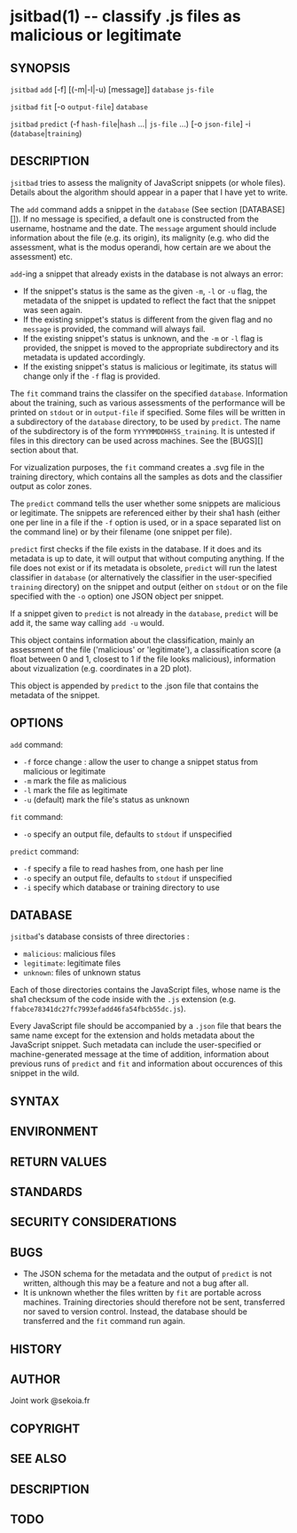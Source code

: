 jsitbad(1) -- classify .js files as malicious or legitimate
===========================================================


## SYNOPSIS
`jsitbad` `add` [-f] [(-m|-l|-u) [message]] `database` `js-file`

`jsitbad` `fit` [-o `output-file`] `database`

`jsitbad` `predict` (-f `hash-file`|`hash` ...| `js-file` ...) [-o `json-file`] -i (`database`|`training`)

## DESCRIPTION

`jsitbad` tries to assess the malignity of JavaScript snippets (or whole files). Details about the algorithm should appear in a paper that I have yet to write.

The `add` command adds a snippet in the `database` (See section [DATABASE][]). If no message is specified, a default one is constructed from the username, hostname and the date. The `message` argument should include information about the file (e.g. its origin), its malignity (e.g. who did the assessment, what is the modus operandi, how certain are we about the assessment) etc.

`add`-ing a snippet that already exists in the database is not always an error:

* If the snippet's status is the same as the given `-m`, `-l` or `-u` flag, the metadata of the snippet is updated to reflect the fact that the snippet was seen again.
* If the existing snippet's status is different from the given flag and no `message` is provided, the command will always fail.
* If the existing snippet's status is unknown, and the `-m` or `-l` flag is provided, the snippet is moved to the appropriate subdirectory and its metadata is updated accordingly.
* If the existing snippet's status is malicious or legitimate, its status will change only if the `-f` flag is provided.

The `fit` command trains the classifer on the specified `database`. Information about the training, such as various assessments of the performance will be printed on `stdout` or in `output-file` if specified. Some files will be written in a subdirectory of the `database` directory, to be used by `predict`. The name of the subdirectory is of the form `YYYYMMDDHHSS_training`. It is untested if files in this directory can be used across machines. See the [BUGS][] section about that.

For vizualization purposes, the `fit` command creates a .svg file in the training directory, which contains all the samples as dots and the classifier output as color zones.

The `predict` command tells the user whether some snippets are malicious or legitimate. The snippets are referenced either by their sha1 hash (either one per line in a file if the `-f` option is used, or in a space separated list on the command line) or by their filename (one snippet per file).

`predict` first checks if the file exists in the database. If it does and its metadata is up to date, it will output that without computing anything. If the file does not exist or if its metadata is obsolete, `predict` will run the latest classifier in `database` (or alternatively the classifier in the user-specified `training` directory) on the snippet and output (either on `stdout` or on the file specified with the `-o` option) one JSON object per snippet.

If a snippet given to `predict` is not already in the `database`, `predict` will be add it, the same way calling `add -u` would.

This object contains information about the classification, mainly an assessment of the file ('malicious' or 'legitimate'), a classification score (a float between 0 and 1, closest to 1 if the file looks malicious), information about vizualization (e.g. coordinates in a 2D plot).

This object is appended by `predict` to the .json file that contains the metadata of the snippet.

## OPTIONS

`add` command:

* `-f` force change : allow the user to change a snippet status from malicious or legitimate
* `-m` mark the file as malicious
* `-l` mark the file as legitimate
* `-u` (default) mark the file's status as unknown

`fit` command:

* `-o` specify an output file, defaults to `stdout` if unspecified

`predict` command:

* `-f` specify a file to read hashes from, one hash per line
* `-o` specify an output file, defaults to `stdout` if unspecified
* `-i` specify which database or training directory to use

## DATABASE

`jsitbad`'s database consists of three directories :

* `malicious`: malicious files
* `legitimate`: legitimate files
* `unknown`: files of unknown status

Each of those directories contains the JavaScript files, whose name is the sha1 checksum of the code inside with the `.js` extension (e.g. `ffabce78341dc27fc7993efadd46fa54fbcb55dc.js`).

Every JavaScript file should be accompanied by a `.json` file that bears the same name except for the extension and holds metadata about the JavaScript snippet. Such metadata can include the user-specified or machine-generated  message at the time of addition, information about previous runs of `predict` and `fit` and information about occurences of this snippet in the wild.

## SYNTAX
## ENVIRONMENT
## RETURN VALUES
## STANDARDS
## SECURITY CONSIDERATIONS
## BUGS

* The JSON schema for the metadata and the output of `predict` is not written, although this may be a feature and not a bug after all.
* It is unknown whether the files written by `fit` are portable across machines. Training directories should therefore not be sent, transferred nor saved to version control. Instead, the database should be transferred and the `fit` command run again.

## HISTORY
## AUTHOR

Joint work @sekoia.fr

## COPYRIGHT
## SEE ALSO



## DESCRIPTION

## TODO


